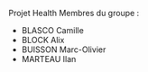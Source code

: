 Projet Health
Membres du groupe : 
- BLASCO Camille
- BLOCK Alix
- BUISSON Marc-Olivier
- MARTEAU Ilan 
